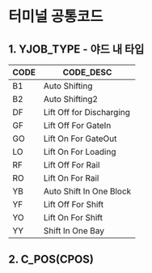 
# 터미널 공통코드
## 1. YJOB_TYPE - 야드 내 타입

| CODE | CODE_DESC                |
| ---- | ------------------------ |
| B1   | Auto Shifting            |
| B2   | Auto Shifting2           |
| DF   | Lift Off for Discharging |
| GF   | Lift Off For GateIn      |
| GO   | Lift On For GateOut      |
| LO   | Lift On For Loading      |
| RF   | Lift Off For Rail        |
| RO   | Lift On For Rail         |
| YB   | Auto Shift In One Block  |
| YF   | Lift Off For Shift       |
| YO   | Lift On For Shift        |
| YY   | Shift In One Bay         |

## 2. C_POS(CPOS) 

## 